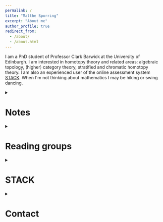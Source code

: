 ```yaml
---
permalink: /
title: "Malthe Sporring"
excerpt: "About me"
author_profile: true
redirect_from: 
  - /about/
  - /about.html
---
```

<style>
ul.no-bullets {
  list-style-type: none;
}
</style>

I am a PhD student of Professor Clark Barwick at the University of Edinburgh. I am interested in homotopy theory and related areas: algebraic topology, (higher) category theory, stratified and chromatic homotopy theory. I am also an experienced user of the online assessment system [STACK](https://stack-assessment.org/). When I'm not thinking about mathematics I may be hiking or swing dancing.

<details><summary><h1>Notes</h1></summary>
Informal notes on various topics. Comments and corrections are welcomed.
<br>
<ul class="no-bullets">
  <li><details><summary><h3><a href = "https://raw.githubusercontent.com/malthefogsporring/homology/main/main.pdf"><img src="../images/pdf25.png" alt="png"></a> Axiomatic homology theory</h3></summary><blockquote> Undergraduate notes on axiomatic homology theory. Homology is typically introduced as singular homology, with theorems proven explicitly using chain calculations. We take a different approach, defining a homology theory axiomatically as by Eilenberg and Steenrod, and then proving classical theorems directly from the axioms. This project was supervised by Prof. Clark Barwick and funded by the University of Edinburgh School of Mathematics Vacation Scholarship and College Vacation Scholarship funds.</blockquote></details></li>
</ul></details>

<details><summary><h1>Reading groups</h1>
</summary>
  <ul><li>(2022) <b>Commutative Algebra</b>. A reading group on commutative algebra, following the book by David Eisenbud.</li></ul>
</details>

<details><summary><h1>STACK</h1></summary>
STACK is an open source online assessment system for STEM subjects. I have been involved in STACK since 2019 - here are some of my contributions:
<ul>
  <li>Designing the STACK website <a href="https://stack-assessment.org/">stack-assessment.org</a>.</li>
  <li>Editing <a href="https://docs.stack-assessment.org/content/2019-cate-case-studies.pdf">a collection of case studies</a>.</li>
  <li>Developing a <a href="http://docs.stack-assessment.org/en/Authoring/Authoring_quick_start/">video tutorial series</a>.</li></ul>
</details>

<details><summary><h1>Contact</h1></summary>
My email address is Malthe (dot) Sporring (at) ed (dot) ac (dot) uk.</details>
